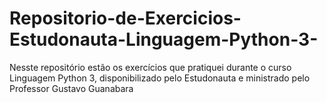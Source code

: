 # Repositorio-de-Exercicios-Estudonauta-Linguagem-Python-3-
Nesste repositório estão os exercícios que pratiquei durante o curso Linguagem Python 3, disponibilizado pelo Estudonauta e ministrado pelo Professor Gustavo Guanabara
